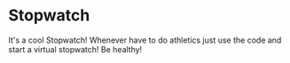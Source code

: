 # Stopwatch
It's a cool Stopwatch! Whenever have to do athletics just use the code and start a virtual stopwatch! Be healthy!
